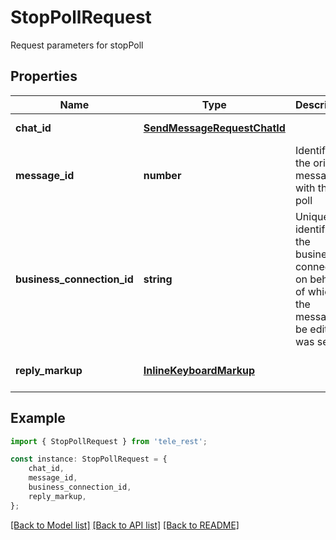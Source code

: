 # StopPollRequest

Request parameters for stopPoll

## Properties

Name | Type | Description | Notes
------------ | ------------- | ------------- | -------------
**chat_id** | [**SendMessageRequestChatId**](SendMessageRequestChatId.md) |  | [default to undefined]
**message_id** | **number** | Identifier of the original message with the poll | [default to undefined]
**business_connection_id** | **string** | Unique identifier of the business connection on behalf of which the message to be edited was sent | [optional] [default to undefined]
**reply_markup** | [**InlineKeyboardMarkup**](InlineKeyboardMarkup.md) |  | [optional] [default to undefined]

## Example

```typescript
import { StopPollRequest } from 'tele_rest';

const instance: StopPollRequest = {
    chat_id,
    message_id,
    business_connection_id,
    reply_markup,
};
```

[[Back to Model list]](../README.md#documentation-for-models) [[Back to API list]](../README.md#documentation-for-api-endpoints) [[Back to README]](../README.md)
